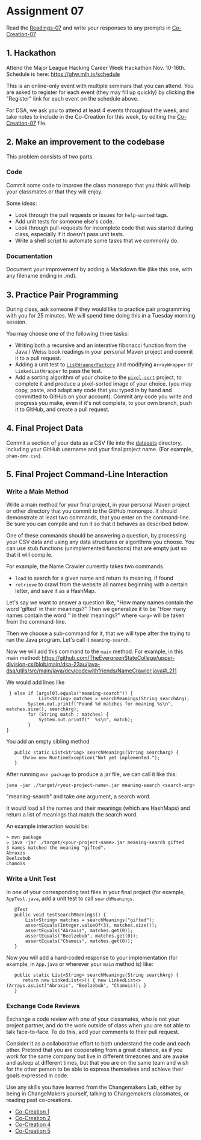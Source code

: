 # Assignment 07

Read the [Readings-07](Readings-07.md) and write your responses
to any prompts in  [Co-Creation-07](Co-Creation-07.md)

## 1. Hackathon

Attend the Major League Hacking Career Week Hackathon Nov. 10-16th.
Schedule is here:
https://ghw.mlh.io/schedule

This is an online-only event with multiple seminars that you can attend.
You are asked to register for each event (they may fill up quickly)
by clicking the "Register" link for each event on the schedule above.

For DSA, we ask you to attend at least 4 events throughout the week,
and take notes to include in the Co-Creation for this week, by editing
the [Co-Creation-07](Co-Creation-07.md) file.

## 2. Make an improvement to the codebase

This problem consists of two parts.

### Code

Commit some code to improve the class monorepo that you think
will help your classmates or that they will enjoy.

Some ideas:
* Look through the pull requests or issues for `help-wanted` tags.
* Add unit tests for someone else's code.
* Look through pull-requests for incomplete code that was started during class, especially
  if it doesn't pass unit tests.
* Write a shell script to automate some tasks that we commonly do.

### Documentation

Document your improvement by adding a Markdown file (like this one, with
any filename ending in .md).

## 3. Practice Pair Programming

During class, ask someone if they would like to practice pair programming
with you for 25 minutes. We will spend time doing this in a Tuesday morning session.

You may choose one of the following three tasks:

* Writing both a recursive and an interative fibonacci function from the Java / Weiss book readings
  in your personal Maven project and commit it to a pull request.
* Adding a unit test to [`ListWrapperFactory`](https://github.com/TheEvergreenStateCollege/upper-division-cs/blob/main/dsa-23au/java-dsa/arrays-links/src/test/java/dev/codewithfriends/ListWrapperFactory.java) and modifying `ArrayWrapper` or `LinkedListWrapper`
  to pass the test.
* Add a sorting algorithm of your choice to the [`pixel-sort`](https://github.com/TheEvergreenStateCollege/upper-division-cs/tree/main/dsa-23au/java-dsa/pixel-sort) project, to complete it and produce a pixel-sorted image of your choice.
  (you may copy, paste, and adapt any code that you typed
  in by hand and committed to GitHub on your account).
  Commit any code you write and progress you make, even if it's not complete,
  to your own branch, push it to GitHub, and create a pull request.

## 4. Final Project Data

Commit a section of your data as a CSV file into the [datasets](https://github.com/TheEvergreenStateCollege/upper-division-cs/tree/main/dsa-23au/datasets) directory,
including your GitHub username and your final project name.
(For example, `pham-dmv.csv`).

## 5. Final Project Command-Line Interaction

### Write a Main Method

Write a main method for your final project, in your personal Maven project or other directory that you commit to the GitHub monorepo.
It should demonstrate at least two commands, that you enter on the command-line.
Be sure you can compile and run it so that it behaves as described below.

One of these commands should be answering a question, by processing your CSV data and using
any data structures or algorithms you choose. You can use stub functions (unimplemented functions)
that are empty just so that it will compile.

For example, the Name Crawler currently takes two commands.

* `load` to search for a given name and return its meaning, if found
* `retrieve` to crawl from the website all names beginning with a certain letter, and save it as a HashMap.

Let's say we want to answer a question like, "How many names contain the word 'gifted' in their meanings?"
Then we generalize it to be "How many names contain the word '<arg>' in their meanings?" where `<arg>`
will be taken from the command-line.

Then we choose a sub-command for it, that we will type after the trying to run the Java program.
Let's call it `meaning-search`.

Now we will add this command to the `main` method.
For example, in this main method:
https://github.com/TheEvergreenStateCollege/upper-division-cs/blob/main/dsa-23au/java-dsa/utils/src/main/java/dev/codewithfriends/NameCrawler.java#L211

We would add lines like
```
 } else if (args[0].equals("meaning-search")) {
            List<String> matches = searchMeanings(String searchArg);
        System.out.printf("Found %d matches for meaning %s\n", matches.size(), searchArg);
        for (String match : matches) {
            System.out.printf("  %s\n", match);
        }
}
```

You add an empty sibling method

```
   public static List<String> searchMeanings(String searchArg) {
      throw new RuntimeException("Not yet implemented.");
   }
```

After running `mvn package` to produce a jar file, we can call it like this:

```
java -jar ./target/<your-project-name>.jar meaning-search <search-arg>
```

"meaning-search" and take one argument, a search word.

It would load all the names and their meanings (which are HashMaps) and return a
list of meanings that match the search word.

An example interaction would be:

```
> mvn package
> java -jar ./target/<your-project-name>.jar meaning-search gifted
3 names matched the meaning "gifted".
Abraxis
Beelzebub
Chamois
```

### Write a Unit Test

In one of your corresponding test files in your final project (for example, `AppTest.java`,
add a unit test to call
`searchMeanings`.

```
   @Test
   public void testSearchMeanings() {
       List<String> matches = searchMeanings("gifted");
       assertEquals(Integer.valueOf(3), matches.size());
       assertEquals("Abraxis", matches.get(0));
       assertEquals("Beelzebub", matches.get(0));
       assertEquals("Chamois", matches.get(0));
   }
```

Now you will add a hard-coded response to your implementation
(for example, in `App.java` or wherever your `main` method is) like:

```
   public static List<String> searchMeanings(String searchArg) {
      return new LinkedList<>() { new LinkedList<>(Arrays.asList("Abraxis", "Beelzebub", "Chamois)); }
   }
```


### Exchange Code Reviews

Exchange a code review with one of your classmates, who is not your project partner,
and do the work outside of class when you are not able to talk face-to-face.
To do this, add your comments to their pull request.

Consider it as a collaborative effort to both understand the code and each other.
Pretend that you are cooperating from a great distance, as if you work for the same
company but live in different timezones and are awake and asleep at different times,
but that you are on the same team and wish for the other person to be able to express
themselves and achieve their goals expressed in code.

Use any skills you have learned from the Changemakers Lab, either by being in ChangeMakers
yourself, talking to Changemakers classmates, or reading past co-creations.

* [Co-Creation 1](https://github.com/TheEvergreenStateCollege/upper-division-cs/blob/main/dsa-23au/notes/docs/week-01/2023-09-28-Co-Creation.md) 
* [Co-Creation 2](https://github.com/TheEvergreenStateCollege/upper-division-cs/blob/main/dsa-23au/notes/docs/week-02/Co-Creation-02.md)
* [Co-Creation 4](https://github.com/TheEvergreenStateCollege/upper-division-cs/blob/main/dsa-23au/notes/docs/week-04/Projects.md)
* [Co-Creation 5](https://github.com/TheEvergreenStateCollege/upper-division-cs/blob/main/dsa-23au/notes/docs/week-05/Week5Co-Creation.md)
